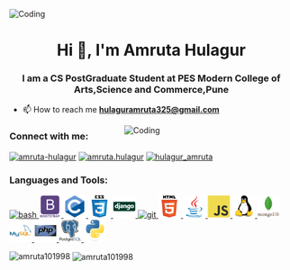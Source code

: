 <p align="left"><img src="https://thumbs.gfycat.com/FlusteredSnoopyGuineafowl-max-1mb.gif" alt="Coding"></p>

<h1 align="center">Hi 👋, I'm Amruta Hulagur</h1>
<h3 align="center">I am a CS PostGraduate Student at PES Modern College of Arts,Science and Commerce,Pune </h3>

- 📫 How to reach me **hulaguramruta325@gmail.com**

<img align="right" alt="Coding" width="300" src="https://cdn.dribbble.com/users/1314475/screenshots/3031368/me.gif">

<h3 align="left">Connect with me:</h3>
<p align="left">
<a href="https://linkedin.com/in/amruta-hulagur" target="blank"><img align="center" src="https://cdn.jsdelivr.net/npm/simple-icons@3.0.1/icons/linkedin.svg" alt="amruta-hulagur" height="30" width="40" /></a>
<a href="https://facebook.com/amruta.hulagur" target="blank"><img align="center" src="https://cdn.jsdelivr.net/npm/simple-icons@3.0.1/icons/facebook.svg" alt="amruta.hulagur" height="30" width="40" /></a>
<a href="https://instagram.com/hulagur_amruta" target="blank"><img align="center" src="https://cdn.jsdelivr.net/npm/simple-icons@3.0.1/icons/instagram.svg" alt="hulagur_amruta" height="30" width="40" /></a>
</p>

<h3 align="left">Languages and Tools:</h3>
<p align="left"> <a href="https://www.gnu.org/software/bash/" target="_blank"> <img src="https://www.vectorlogo.zone/logos/gnu_bash/gnu_bash-icon.svg" alt="bash" width="40" height="40"/> </a> <a href="https://getbootstrap.com" target="_blank"> <img src="https://raw.githubusercontent.com/devicons/devicon/master/icons/bootstrap/bootstrap-plain-wordmark.svg" alt="bootstrap" width="40" height="40"/> </a> <a href="https://www.cprogramming.com/" target="_blank"> <img src="https://raw.githubusercontent.com/devicons/devicon/master/icons/c/c-original.svg" alt="c" width="40" height="40"/> </a> <a href="https://www.w3schools.com/css/" target="_blank"> <img src="https://raw.githubusercontent.com/devicons/devicon/master/icons/css3/css3-original-wordmark.svg" alt="css3" width="40" height="40"/> </a> <a href="https://www.djangoproject.com/" target="_blank"> <img src="https://raw.githubusercontent.com/devicons/devicon/master/icons/django/django-original.svg" alt="django" width="40" height="40"/> </a> <a href="https://git-scm.com/" target="_blank"> <img src="https://www.vectorlogo.zone/logos/git-scm/git-scm-icon.svg" alt="git" width="40" height="40"/> </a> <a href="https://www.w3.org/html/" target="_blank"> <img src="https://raw.githubusercontent.com/devicons/devicon/master/icons/html5/html5-original-wordmark.svg" alt="html5" width="40" height="40"/> </a> <a href="https://www.java.com" target="_blank"> <img src="https://raw.githubusercontent.com/devicons/devicon/master/icons/java/java-original.svg" alt="java" width="40" height="40"/> </a> <a href="https://developer.mozilla.org/en-US/docs/Web/JavaScript" target="_blank"> <img src="https://raw.githubusercontent.com/devicons/devicon/master/icons/javascript/javascript-original.svg" alt="javascript" width="40" height="40"/> </a> <a href="https://www.linux.org/" target="_blank"> <img src="https://raw.githubusercontent.com/devicons/devicon/master/icons/linux/linux-original.svg" alt="linux" width="40" height="40"/> </a> <a href="https://www.mongodb.com/" target="_blank"> <img src="https://raw.githubusercontent.com/devicons/devicon/master/icons/mongodb/mongodb-original-wordmark.svg" alt="mongodb" width="40" height="40"/> </a> <a href="https://www.mysql.com/" target="_blank"> <img src="https://raw.githubusercontent.com/devicons/devicon/master/icons/mysql/mysql-original-wordmark.svg" alt="mysql" width="40" height="40"/> </a> <a href="https://www.php.net" target="_blank"> <img src="https://raw.githubusercontent.com/devicons/devicon/master/icons/php/php-original.svg" alt="php" width="40" height="40"/> </a> <a href="https://www.postgresql.org" target="_blank"> <img src="https://raw.githubusercontent.com/devicons/devicon/master/icons/postgresql/postgresql-original-wordmark.svg" alt="postgresql" width="40" height="40"/> </a> <a href="https://www.python.org" target="_blank"> <img src="https://raw.githubusercontent.com/devicons/devicon/master/icons/python/python-original.svg" alt="python" width="40" height="40"/> </a> </p>

<p><img align="left" src="https://github-readme-stats.vercel.app/api/top-langs?username=amruta101998&show_icons=true&locale=en&layout=compact" alt="amruta101998" /></p>

<p>&nbsp;<img align="center" src="https://github-readme-stats.vercel.app/api?username=amruta101998&show_icons=true&locale=en" alt="amruta101998" /></p>
